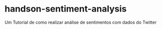 # handson-sentiment-analysis
Um Tutorial de como realizar análise de sentimentos com dados do Twitter
